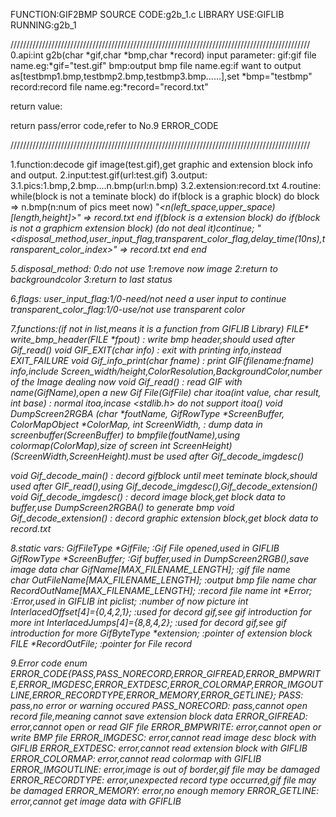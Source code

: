 FUNCTION:GIF2BMP
SOURCE CODE:g2b_1.c
LIBRARY USE:GIFLIB
RUNNING:g2b_1

///////////////////////////////////////////////////////////////////////////////////////////////
0.api:int g2b(char *gif,char *bmp,char *record)
input parameter:
gif:gif file name.eg:*gif="test.gif"
bmp:output bmp file name.eg:if want to output as[testbmp1.bmp,testbmp2.bmp,testbmp3.bmp......],set *bmp="testbmp"
record:record file name.eg:*record="record.txt"


return value:

return pass/error code,refer to No.9 ERROR_CODE

///////////////////////////////////////////////////////////////////////////////////////////////


1.function:decode gif image(test.gif),get graphic and extension block info and output.
2.input:test.gif(url:test.gif)
3.output:
3.1.pics:1.bmp,2.bmp....n.bmp(url:n.bmp)
3.2.extension:record.txt
4.routine:
while(block is not a teminate block)
do
	if(block is a graphic block)
	do
		block => n.bmp(n:num of pics meet now)
		"<I><n(left_space,upper_space)[length,height]>"	=> record.txt
	end
	if(block is a extension block)
	do
		if(block is not a graphicm extension block)	(do not deal it)continue;
		"<E><disposal_method,user_input_flag,transparent_color_flag,delay_time(10ns),transparent_color_index>"	=> record.txt
	end
end

5.disposal_method:
0:do not use
1:remove now image
2:return to backgroundcolor
3:return to last status

6.flags:
user_input_flag:1/0-need/not need a user input to continue
transparent_color_flag:1/0-use/not use transparent color

7.functions:(if not in list,means it is a function from GIFLIB Library)
FILE* write_bmp_header(FILE *fpout)					: write bmp header,should used after Gif_read()
void GIF_EXIT(char *info)							: exit with printing info,instead EXIT_FAILURE
void Gif_info_print(char *fname)					: print GIF(filename:fname) info,include Screen_width/height,ColorResolution,BackgroundColor,number of the Image dealing now
void Gif_read()										: read GIF with name(GifName),open a new Gif File(GifFile)
char* itoa(int value, char* result, int base)		: normal itoa,incase <stdlib.h> do not support itoa()
void DumpScreen2RGBA
(char *foutName, GifRowType *ScreenBuffer,
ColorMapObject *ColorMap, int ScreenWidth, 			: dump data in screenbuffer(ScreenBuffer) to bmpfile(foutName),using colormap(ColorMap),size of screen
int ScreenHeight)									  (ScreenWidth,ScreenHeight).must be used after Gif_decode_imgdesc()

void Gif_decode_main()								: decord gifblock until meet teminate block,should used after GIF_read(),using Gif_decode_imgdesc(),Gif_decode_extension()
void Gif_decode_imgdesc()							: decord image block,get block data to buffer,use DumpScreen2RGBA() to generate bmp
void Gif_decode_extension()							: decord graphic extension block,get block data to record.txt

8.static vars:
GifFileType *GifFile;								:Gif File opened,used in GIFLIB
GifRowType *ScreenBuffer;							:Gif buffer,used in DumpScreen2RGB(),save image data
char GifName[MAX_FILENAME_LENGTH];					:gif file name	
char OutFileName[MAX_FILENAME_LENGTH];				:output bmp file name
char RecordOutName[MAX_FILENAME_LENGTH];			:record file name
int *Error;											:Error,used in GIFLIB
int piclist;										:number of now picture 
int InterlacedOffset[4]={0,4,2,1};					:used for decord gif,see gif introduction for more
int InterlacedJumps[4]={8,8,4,2};					:used for decord gif,see gif introduction for more
GifByteType *extension;								:pointer of extension block
FILE *RecordOutFile;								:pointer for File record

9.Error code
enum ERROR_CODE{PASS,PASS_NORECORD,ERROR_GIFREAD,ERROR_BMPWRITE,ERROR_IMGDESC,ERROR_EXTDESC,ERROR_COLORMAP,ERROR_IMGOUTLINE,ERROR_RECORDTYPE,ERROR_MEMORY,ERROR_GETLINE};
PASS:							pass,no error or warning occured
PASS_NORECORD:					pass,cannot open record file,meaning cannot save extension block data
ERROR_GIFREAD:					error,cannot open or read GIF file
ERROR_BMPWRITE:					error,cannot open or write BMP file
ERROR_IMGDESC:					error,cannot read image desc block with GIFLIB
ERROR_EXTDESC:					error,cannot read extension block with GIFLIB
ERROR_COLORMAP:					error,cannot read colormap with GIFLIB
ERROR_IMGOUTLINE:				error,image is out of border,gif file may be damaged
ERROR_RECORDTYPE:				error,unexpected record type occurred,gif file may be damaged
ERROR_MEMORY:					error,no enough memory
ERROR_GETLINE:					error,cannot get image data with GFIFLIB
